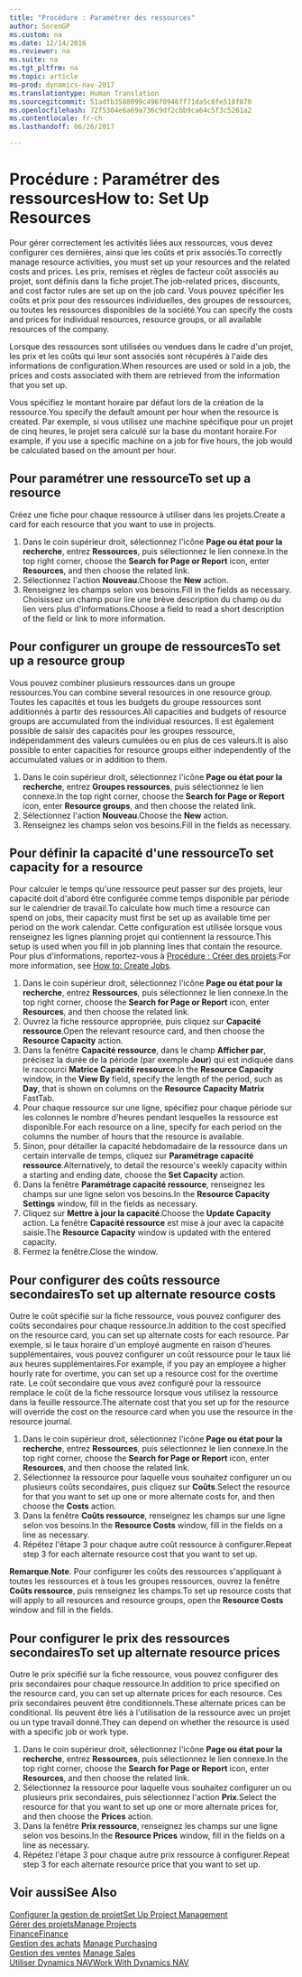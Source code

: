 ```yaml
---
title: "Procédure : Paramétrer des ressources"
author: SorenGP
ms.custom: na
ms.date: 12/14/2016
ms.reviewer: na
ms.suite: na
ms.tgt_pltfrm: na
ms.topic: article
ms-prod: dynamics-nav-2017
ms.translationtype: Human Translation
ms.sourcegitcommit: 51adfb3588099c496f0946ff71da5c6fe518f070
ms.openlocfilehash: 72f5304e6a69a736c9df2cbb9ca64c5f3c5261a2
ms.contentlocale: fr-ch
ms.lasthandoff: 06/26/2017

---
```


# <a name="how-to-set-up-resources"></a><span data-ttu-id="f6df2-102">Procédure : Paramétrer des ressources</span><span class="sxs-lookup"><span data-stu-id="f6df2-102">How to: Set Up Resources</span></span>
<span data-ttu-id="f6df2-103">Pour gérer correctement les activités liées aux ressources, vous devez configurer ces dernières, ainsi que les coûts et prix associés.</span><span class="sxs-lookup"><span data-stu-id="f6df2-103">To correctly manage resource activities, you must set up your resources and the related costs and prices.</span></span> <span data-ttu-id="f6df2-104">Les prix, remises et règles de facteur coût associés au projet, sont définis dans la fiche projet.</span><span class="sxs-lookup"><span data-stu-id="f6df2-104">The job-related prices, discounts, and cost factor rules are set up on the job card.</span></span> <span data-ttu-id="f6df2-105">Vous pouvez spécifier les coûts et prix pour des ressources individuelles, des groupes de ressources, ou toutes les ressources disponibles de la société.</span><span class="sxs-lookup"><span data-stu-id="f6df2-105">You can specify the costs and prices for individual resources, resource groups, or all available resources of the company.</span></span>

<span data-ttu-id="f6df2-106">Lorsque des ressources sont utilisées ou vendues dans le cadre d'un projet, les prix et les coûts qui leur sont associés sont récupérés à l'aide des informations de configuration.</span><span class="sxs-lookup"><span data-stu-id="f6df2-106">When resources are used or sold in a job, the prices and costs associated with them are retrieved from the information that you set up.</span></span>

<span data-ttu-id="f6df2-107">Vous spécifiez le montant horaire par défaut lors de la création de la ressource.</span><span class="sxs-lookup"><span data-stu-id="f6df2-107">You specify the default amount per hour when the resource is created.</span></span> <span data-ttu-id="f6df2-108">Par exemple, si vous utilisez une machine spécifique pour un projet de cinq heures, le projet sera calculé sur la base du montant horaire.</span><span class="sxs-lookup"><span data-stu-id="f6df2-108">For example, if you use a specific machine on a job for five hours, the job would be calculated based on the amount per hour.</span></span>

## <a name="to-set-up-a-resource"></a><span data-ttu-id="f6df2-109">Pour paramétrer une ressource</span><span class="sxs-lookup"><span data-stu-id="f6df2-109">To set up a resource</span></span>
<span data-ttu-id="f6df2-110">Créez une fiche pour chaque ressource à utiliser dans les projets.</span><span class="sxs-lookup"><span data-stu-id="f6df2-110">Create a card for each resource that you want to use in projects.</span></span>

1. <span data-ttu-id="f6df2-111">Dans le coin supérieur droit, sélectionnez l'icône **Page ou état pour la recherche**, entrez **Ressources**, puis sélectionnez le lien connexe.</span><span class="sxs-lookup"><span data-stu-id="f6df2-111">In the top right corner, choose the **Search for Page or Report** icon, enter **Resources**, and then choose the related link.</span></span>
2. <span data-ttu-id="f6df2-112">Sélectionnez l'action **Nouveau**.</span><span class="sxs-lookup"><span data-stu-id="f6df2-112">Choose the **New** action.</span></span>
3. <span data-ttu-id="f6df2-113">Renseignez les champs selon vos besoins.</span><span class="sxs-lookup"><span data-stu-id="f6df2-113">Fill in the fields as necessary.</span></span> <span data-ttu-id="f6df2-114">Choisissez un champ pour lire une brève description du champ ou du lien vers plus d'informations.</span><span class="sxs-lookup"><span data-stu-id="f6df2-114">Choose a field to read a short description of the field or link to more information.</span></span>  

## <a name="to-set-up-a-resource-group"></a><span data-ttu-id="f6df2-115">Pour configurer un groupe de ressources</span><span class="sxs-lookup"><span data-stu-id="f6df2-115">To set up a resource group</span></span>
<span data-ttu-id="f6df2-116">Vous pouvez combiner plusieurs ressources dans un groupe ressources.</span><span class="sxs-lookup"><span data-stu-id="f6df2-116">You can combine several resources in one resource group.</span></span> <span data-ttu-id="f6df2-117">Toutes les capacités et tous les budgets du groupe ressources sont additionnés à partir des ressources.</span><span class="sxs-lookup"><span data-stu-id="f6df2-117">All capacities and budgets of resource groups are accumulated from the individual resources.</span></span> <span data-ttu-id="f6df2-118">Il est également possible de saisir des capacités pour les groupes ressource, indépendamment des valeurs cumulées ou en plus de ces valeurs.</span><span class="sxs-lookup"><span data-stu-id="f6df2-118">It is also possible to enter capacities for resource groups either independently of the accumulated values or in addition to them.</span></span>

1. <span data-ttu-id="f6df2-119">Dans le coin supérieur droit, sélectionnez l'icône **Page ou état pour la recherche**, entrez **Groupes ressources**, puis sélectionnez le lien connexe.</span><span class="sxs-lookup"><span data-stu-id="f6df2-119">In the top right corner, choose the **Search for Page or Report** icon, enter **Resource groups**, and then choose the related link.</span></span>
2. <span data-ttu-id="f6df2-120">Sélectionnez l'action **Nouveau**.</span><span class="sxs-lookup"><span data-stu-id="f6df2-120">Choose the **New** action.</span></span>
3. <span data-ttu-id="f6df2-121">Renseignez les champs selon vos besoins.</span><span class="sxs-lookup"><span data-stu-id="f6df2-121">Fill in the fields as necessary.</span></span>

## <a name="to-set-capacity-for-a-resource"></a><span data-ttu-id="f6df2-122">Pour définir la capacité d'une ressource</span><span class="sxs-lookup"><span data-stu-id="f6df2-122">To set capacity for a resource</span></span> 
<span data-ttu-id="f6df2-123">Pour calculer le temps qu'une ressource peut passer sur des projets, leur capacité doit d'abord être configurée comme temps disponible par période sur le calendrier de travail.</span><span class="sxs-lookup"><span data-stu-id="f6df2-123">To calculate how much time a resource can spend on jobs, their capacity must first be set up as available time per period on the work calendar.</span></span> <span data-ttu-id="f6df2-124">Cette configuration est utilisée lorsque vous renseignez les lignes planning projet qui contiennent la ressource.</span><span class="sxs-lookup"><span data-stu-id="f6df2-124">This setup is used when you fill in job planning lines that contain the resource.</span></span> <span data-ttu-id="f6df2-125">Pour plus d'informations, reportez-vous à [Procédure : Créer des projets](projects-how-create-jobs.md).</span><span class="sxs-lookup"><span data-stu-id="f6df2-125">For more information, see [How to: Create Jobs](projects-how-create-jobs.md).</span></span>

1. <span data-ttu-id="f6df2-126">Dans le coin supérieur droit, sélectionnez l'icône **Page ou état pour la recherche**, entrez **Ressources**, puis sélectionnez le lien connexe.</span><span class="sxs-lookup"><span data-stu-id="f6df2-126">In the top right corner, choose the **Search for Page or Report** icon, enter **Resources**, and then choose the related link.</span></span>
2. <span data-ttu-id="f6df2-127">Ouvrez la fiche ressource appropriée, puis cliquez sur **Capacité ressource**.</span><span class="sxs-lookup"><span data-stu-id="f6df2-127">Open the relevant resource card, and then choose the **Resource Capacity** action.</span></span>
3. <span data-ttu-id="f6df2-128">Dans la fenêtre **Capacité ressource**, dans le champ **Afficher par**, précisez la durée de la période (par exemple **Jour**) qui est indiquée dans le raccourci **Matrice Capacité ressource**.</span><span class="sxs-lookup"><span data-stu-id="f6df2-128">In the **Resource Capacity** window, in the **View By** field, specify the length of the period, such as **Day**, that is shown on columns on the **Resource Capacity Matrix** FastTab.</span></span>
4. <span data-ttu-id="f6df2-129">Pour chaque ressource sur une ligne, spécifiez pour chaque période sur les colonnes le nombre d'heures pendant lesquelles la ressource est disponible.</span><span class="sxs-lookup"><span data-stu-id="f6df2-129">For each resource on a line, specify for each period on the columns the number of hours that the resource is available.</span></span>
5. <span data-ttu-id="f6df2-130">Sinon, pour détailler la capacité hebdomadaire de la ressource dans un certain intervalle de temps, cliquez sur **Paramétrage capacité ressource**.</span><span class="sxs-lookup"><span data-stu-id="f6df2-130">Alternatively, to detail the resource's weekly capacity within a starting and ending date, choose the **Set Capacity** action.</span></span>
6. <span data-ttu-id="f6df2-131">Dans la fenêtre **Paramétrage capacité ressource**, renseignez les champs sur une ligne selon vos besoins.</span><span class="sxs-lookup"><span data-stu-id="f6df2-131">In the **Resource Capacity Settings** window, fill in the fields as necessary.</span></span>
7. <span data-ttu-id="f6df2-132">Cliquez sur **Mettre à jour la capacité**.</span><span class="sxs-lookup"><span data-stu-id="f6df2-132">Choose the **Update Capacity** action.</span></span> <span data-ttu-id="f6df2-133">La fenêtre **Capacité ressource** est mise à jour avec la capacité saisie.</span><span class="sxs-lookup"><span data-stu-id="f6df2-133">The **Resource Capacity** window is updated with the entered capacity.</span></span>
8. <span data-ttu-id="f6df2-134">Fermez la fenêtre.</span><span class="sxs-lookup"><span data-stu-id="f6df2-134">Close the window.</span></span>

## <a name="to-set-up-alternate-resource-costs"></a><span data-ttu-id="f6df2-135">Pour configurer des coûts ressource secondaires</span><span class="sxs-lookup"><span data-stu-id="f6df2-135">To set up alternate resource costs</span></span>
<span data-ttu-id="f6df2-136">Outre le coût spécifié sur la fiche ressource, vous pouvez configurer des coûts secondaires pour chaque ressource.</span><span class="sxs-lookup"><span data-stu-id="f6df2-136">In addition to the cost specified on the resource card, you can set up alternate costs for each resource.</span></span> <span data-ttu-id="f6df2-137">Par exemple, si le taux horaire d'un employé augmente en raison d'heures supplémentaires, vous pouvez configurer un coût ressource pour le taux lié aux heures supplémentaires.</span><span class="sxs-lookup"><span data-stu-id="f6df2-137">For example, if you pay an employee a higher hourly rate for overtime, you can set up a resource cost for the overtime rate.</span></span> <span data-ttu-id="f6df2-138">Le coût secondaire que vous avez configuré pour la ressource remplace le coût de la fiche ressource lorsque vous utilisez la ressource dans la feuille ressource.</span><span class="sxs-lookup"><span data-stu-id="f6df2-138">The alternate cost that you set up for the resource will override the cost on the resource card when you use the resource in the resource journal.</span></span>

1. <span data-ttu-id="f6df2-139">Dans le coin supérieur droit, sélectionnez l'icône **Page ou état pour la recherche**, entrez **Ressources**, puis sélectionnez le lien connexe.</span><span class="sxs-lookup"><span data-stu-id="f6df2-139">In the top right corner, choose the **Search for Page or Report** icon, enter **Resources**, and then choose the related link.</span></span>  
2. <span data-ttu-id="f6df2-140">Sélectionnez la ressource pour laquelle vous souhaitez configurer un ou plusieurs coûts secondaires, puis cliquez sur **Coûts**.</span><span class="sxs-lookup"><span data-stu-id="f6df2-140">Select the resource for that you want to set up one or more alternate costs for, and then choose the **Costs** action.</span></span>  
3. <span data-ttu-id="f6df2-141">Dans la fenêtre **Coûts ressource**, renseignez les champs sur une ligne selon vos besoins.</span><span class="sxs-lookup"><span data-stu-id="f6df2-141">In the **Resource Costs** window, fill in the fields on a line as necessary.</span></span>  
4. <span data-ttu-id="f6df2-142">Répétez l'étape 3 pour chaque autre coût ressource à configurer.</span><span class="sxs-lookup"><span data-stu-id="f6df2-142">Repeat step 3 for each alternate resource cost that you want to set up.</span></span>

<span data-ttu-id="f6df2-143">**Remarque**.</span><span class="sxs-lookup"><span data-stu-id="f6df2-143">**Note**.</span></span> <span data-ttu-id="f6df2-144">Pour configurer les coûts des ressources s'appliquant à toutes les ressources et à tous les groupes ressources, ouvrez la fenêtre **Coûts ressource**, puis renseignez les champs.</span><span class="sxs-lookup"><span data-stu-id="f6df2-144">To set up resource costs that will apply to all resources and resource groups, open the **Resource Costs** window and fill in the fields.</span></span>

## <a name="to-set-up-alternate-resource-prices"></a><span data-ttu-id="f6df2-145">Pour configurer le prix des ressources secondaires</span><span class="sxs-lookup"><span data-stu-id="f6df2-145">To set up alternate resource prices</span></span>  
<span data-ttu-id="f6df2-146">Outre le prix spécifié sur la fiche ressource, vous pouvez configurer des prix secondaires pour chaque ressource.</span><span class="sxs-lookup"><span data-stu-id="f6df2-146">In addition to price specified on the resource card, you can set up alternate prices for each resource.</span></span> <span data-ttu-id="f6df2-147">Ces prix secondaires peuvent être conditionnels.</span><span class="sxs-lookup"><span data-stu-id="f6df2-147">These alternate prices can be conditional.</span></span> <span data-ttu-id="f6df2-148">Ils peuvent être liés à l'utilisation de la ressource avec un projet ou un type travail donné.</span><span class="sxs-lookup"><span data-stu-id="f6df2-148">They can depend on whether the resource is used with a specific job or work type.</span></span>

1. <span data-ttu-id="f6df2-149">Dans le coin supérieur droit, sélectionnez l'icône **Page ou état pour la recherche**, entrez **Ressources**, puis sélectionnez le lien connexe.</span><span class="sxs-lookup"><span data-stu-id="f6df2-149">In the top right corner, choose the **Search for Page or Report** icon, enter **Resources**, and then choose the related link.</span></span>
2. <span data-ttu-id="f6df2-150">Sélectionnez la ressource pour laquelle vous souhaitez configurer un ou plusieurs prix secondaires, puis sélectionnez l'action **Prix**.</span><span class="sxs-lookup"><span data-stu-id="f6df2-150">Select the resource for that you want to set up one or more alternate prices for, and then choose the **Prices** action.</span></span>
3. <span data-ttu-id="f6df2-151">Dans la fenêtre **Prix ressource**, renseignez les champs sur une ligne selon vos besoins.</span><span class="sxs-lookup"><span data-stu-id="f6df2-151">In the **Resource Prices** window, fill in the fields on a line as necessary.</span></span>
4. <span data-ttu-id="f6df2-152">Répétez l'étape 3 pour chaque autre prix ressource à configurer.</span><span class="sxs-lookup"><span data-stu-id="f6df2-152">Repeat step 3 for each alternate resource price that you want to set up.</span></span>

## <a name="see-also"></a><span data-ttu-id="f6df2-153">Voir aussi</span><span class="sxs-lookup"><span data-stu-id="f6df2-153">See Also</span></span>
[<span data-ttu-id="f6df2-154">Configurer la gestion de projet</span><span class="sxs-lookup"><span data-stu-id="f6df2-154">Set Up Project Management</span></span>](projects-setup-projects.md)  
[<span data-ttu-id="f6df2-155">Gérer des projets</span><span class="sxs-lookup"><span data-stu-id="f6df2-155">Manage Projects</span></span>](projects-manage-projects.md)  
[<span data-ttu-id="f6df2-156">Finance</span><span class="sxs-lookup"><span data-stu-id="f6df2-156">Finance</span></span>](finance-setup.md)  
<span data-ttu-id="f6df2-157">[Gestion des achats](purchasing-manage-purchasing.md)       </span><span class="sxs-lookup"><span data-stu-id="f6df2-157">[Manage Purchasing](purchasing-manage-purchasing.md)       </span></span>  
<span data-ttu-id="f6df2-158">[Gestion des ventes](sales-manage-sales.md)    </span><span class="sxs-lookup"><span data-stu-id="f6df2-158">[Manage Sales](sales-manage-sales.md)    </span></span>  
[<span data-ttu-id="f6df2-159">Utiliser Dynamics NAV</span><span class="sxs-lookup"><span data-stu-id="f6df2-159">Work With Dynamics NAV</span></span>](ui-work-product.md)  

